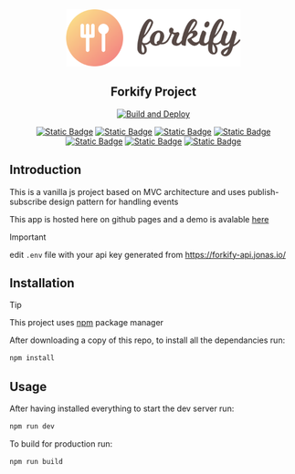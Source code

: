 <div align="center"><img src = "https://raw.githubusercontent.com/CreepyMemes/forkify-js/refs/heads/main/src/img/logo.png" height="100px" alt="My Happy SVG"/></div>

<h2 align="center">Forkify Project</h2>


<div align="center">
  
[![Build and Deploy](https://github.com/CreepyMemes/forkify-js/actions/workflows/main.yml/badge.svg)](https://github.com/CreepyMemes/forkify-js/actions/workflows/main.yml)

[![Static Badge](https://img.shields.io/badge/Vite-646CFF?style=for-the-badge&logo=vite&labelColor=white)](https://vide.dev)
[![Static Badge](https://img.shields.io/badge/Node-339933?style=for-the-badge&logo=node.js&labelColor=white)](https://nodejs.org)
[![Static Badge](https://img.shields.io/badge/Javascript-F0DB4F?style=for-the-badge&logo=javascript&labelColor=white)](https://javascript.com)
[![Static Badge](https://img.shields.io/badge/Sass-CF649A?style=for-the-badge&logo=sass&labelColor=white)](https://sass-lang.com)
[![Static Badge](https://img.shields.io/badge/Lodash-3492ff?style=for-the-badge&logo=lodash&logoColor=4930BD&labelColor=white)](https://eslint.org)
[![Static Badge](https://img.shields.io/badge/Eslint-4930BD?style=for-the-badge&logo=eslint&logoColor=4930BD&labelColor=white)](https://eslint.org)
[![Static Badge](https://img.shields.io/badge/Prettier-C596C7?style=for-the-badge&logo=prettier&labelColor=white)](https://prettier.io)

</div>

## Introduction

This is a vanilla js project based on MVC architecture and uses publish-subscribe design pattern for handling events

This app is hosted here on github pages and a demo is avalable [here](https://creepymemes.github.io/forkify-js/)

> [!IMPORTANT]
> edit `.env` file with your api key generated from https://forkify-api.jonas.io/

## Installation

> [!TIP]
> This project uses [npm](https://npmjs.com) package manager

After downloading a copy of this repo, to install all the dependancies run:

```sh
npm install
```

## Usage

After having installed everything to start the dev server run:

```sh
npm run dev
```

To build for production run:

```sh
npm run build
```
